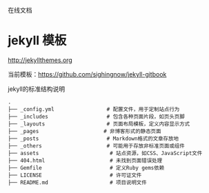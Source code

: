 在线文档
# jekyll 模板
http://jekyllthemes.org

当前模板：https://github.com/sighingnow/jekyll-gitbook

jekyll的标准结构说明
```
.
├── _config.yml                 # 配置文件，用于定制站点行为
├── _includes                   # 包含各种页面片段，如页头页脚
├── _layouts                    # 页面布局模板，定义内容显示方式
├── _pages                     # 非博客形式的静态页面
├── _posts                      # Markdown格式的文章存放地
├── _others                     # 可能用于存放非标准页面或组件
├── assets                       # 站点资源，如CSS、JavaScript文件
├── 404.html                     # 未找到页面错误处理
├── Gemfile                      # 定义Ruby gems依赖
├── LICENSE                      # 许可证文件
├── README.md                    # 项目说明文件
```
